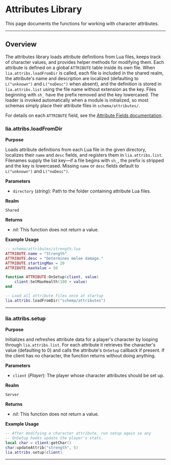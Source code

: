 # Attributes Library

This page documents the functions for working with character attributes.

---

## Overview

The attributes library loads attribute definitions from Lua files, keeps track of character values, and provides helper
methods for modifying them. Each attribute is defined on a global `ATTRIBUTE` table inside its own file. When
`lia.attribs.loadFromDir` is called, each file is included in the shared realm, the attribute's name and description are
localized (defaulting to `L("unknown")` and `L("noDesc")` when absent), and the definition is stored in `lia.attribs.list`
using the file name without extension as the key. Files beginning with `sh_` have the prefix removed and the key
lowercased. The loader is invoked automatically when a module is initialized, so most schemas simply place their
attribute files in `schema/attributes/`.

For details on each `ATTRIBUTE` field, see the [Attribute Fields documentation](../definitions/attribute.md).

### lia.attribs.loadFromDir

**Purpose**

Loads attribute definitions from each Lua file in the given directory, localizes their `name` and `desc` fields, and registers them in `lia.attribs.list`. Filenames supply the list key—if a file begins with `sh_`, the prefix is stripped and the key is lowercased. Missing `name` or `desc` fields default to `L("unknown")` and `L("noDesc")`.

**Parameters**

* `directory` (*string*): Path to the folder containing attribute Lua files.

**Realm**

`Shared`

**Returns**

* *nil*: This function does not return a value.

**Example Usage**

```lua
-- schema/attributes/strength.lua
ATTRIBUTE.name = "Strength"
ATTRIBUTE.desc = "Determines melee damage."
ATTRIBUTE.startingMax = 20
ATTRIBUTE.maxValue = 50

function ATTRIBUTE:OnSetup(client, value)
    client:SetMaxHealth(100 + value)
end

-- Load all attribute files once at startup
lia.attribs.loadFromDir("schema/attributes")
```

---

### lia.attribs.setup

**Purpose**

Initializes and refreshes attribute data for a player's character by looping through `lia.attribs.list`. For each attribute it retrieves the character's value (defaulting to 0) and calls the attribute's `OnSetup` callback if present. If the client has no character, the function returns without doing anything.

**Parameters**

* `client` (*Player*): The player whose character attributes should be set up.

**Realm**

`Server`

**Returns**

* *nil*: This function does not return a value.

**Example Usage**

```lua
-- After modifying a character attribute, run setup again so any
-- OnSetup hooks update the player's stats.
local char = client:getChar()
char:updateAttrib("strength", 5)
lia.attribs.setup(client)
```

---
